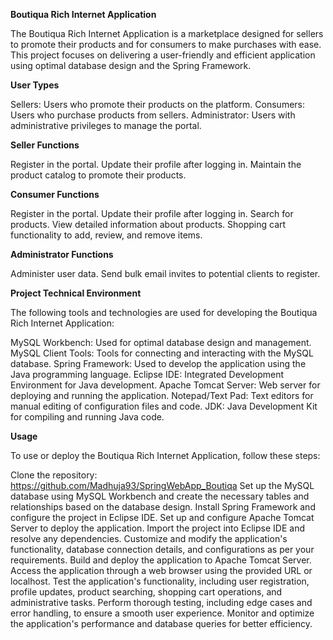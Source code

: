 **Boutiqua Rich Internet Application**

The Boutiqua Rich Internet Application is a marketplace designed for sellers to promote their products and for consumers to make purchases with ease. This project focuses on delivering a user-friendly and efficient application using optimal database design and the Spring Framework.

**User Types**

Sellers: Users who promote their products on the platform.
Consumers: Users who purchase products from sellers.
Administrator: Users with administrative privileges to manage the portal.

**Seller Functions**

Register in the portal.
Update their profile after logging in.
Maintain the product catalog to promote their products.

**Consumer Functions**

Register in the portal.
Update their profile after logging in.
Search for products.
View detailed information about products.
Shopping cart functionality to add, review, and remove items.

**Administrator Functions**

Administer user data.
Send bulk email invites to potential clients to register.

**Project Technical Environment**

The following tools and technologies are used for developing the Boutiqua Rich Internet Application:

MySQL Workbench: Used for optimal database design and management.
MySQL Client Tools: Tools for connecting and interacting with the MySQL database.
Spring Framework: Used to develop the application using the Java programming language.
Eclipse IDE: Integrated Development Environment for Java development.
Apache Tomcat Server: Web server for deploying and running the application.
Notepad/Text Pad: Text editors for manual editing of configuration files and code.
JDK: Java Development Kit for compiling and running Java code.

**Usage**

To use or deploy the Boutiqua Rich Internet Application, follow these steps:

Clone the repository: https://github.com/Madhuja93/SpringWebApp_Boutiqa
Set up the MySQL database using MySQL Workbench and create the necessary tables and relationships based on the database design.
Install Spring Framework and configure the project in Eclipse IDE.
Set up and configure Apache Tomcat Server to deploy the application.
Import the project into Eclipse IDE and resolve any dependencies.
Customize and modify the application's functionality, database connection details, and configurations as per your requirements.
Build and deploy the application to Apache Tomcat Server.
Access the application through a web browser using the provided URL or localhost.
Test the application's functionality, including user registration, profile updates, product searching, shopping cart operations, and administrative tasks.
Perform thorough testing, including edge cases and error handling, to ensure a smooth user experience.
Monitor and optimize the application's performance and database queries for better efficiency.



